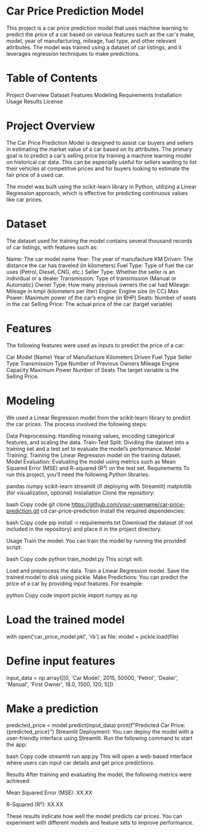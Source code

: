 # Car Price Prediction Model

This project is a car price prediction model that uses machine learning to predict the price of a car based on various features such as the car's make, model, year of manufacturing, mileage, fuel type, and other relevant attributes. The model was trained using a dataset of car listings, and it leverages regression techniques to make predictions.

# Table of Contents
Project Overview 
Dataset
Features
Modeling
Requirements
Installation
Usage
Results
License

# Project Overview
The Car Price Prediction Model is designed to assist car buyers and sellers in estimating the market value of a car based on its attributes. The primary goal is to predict a car’s selling price by training a machine learning model on historical car data. This can be especially useful for sellers wanting to list their vehicles at competitive prices and for buyers looking to estimate the fair price of a used car.

The model was built using the scikit-learn library in Python, utilizing a Linear Regression approach, which is effective for predicting continuous values like car prices.

#  Dataset
The dataset used for training the model contains several thousand records of car listings, with features such as:

Name: The car model name
Year: The year of manufacture
KM Driven: The distance the car has traveled (in kilometers)
Fuel Type: Type of fuel the car uses (Petrol, Diesel, CNG, etc.)
Seller Type: Whether the seller is an individual or a dealer
Transmission: Type of transmission (Manual or Automatic)
Owner Type: How many previous owners the car had
Mileage: Mileage in kmpl (kilometers per liter)
Engine: Engine size (in CC)
Max Power: Maximum power of the car’s engine (in BHP)
Seats: Number of seats in the car
Selling Price: The actual price of the car (target variable)

# Features
The following features were used as inputs to predict the price of a car:

Car Model (Name)
Year of Manufacture
Kilometers Driven
Fuel Type
Seller Type
Transmission Type
Number of Previous Owners
Mileage
Engine Capacity
Maximum Power
Number of Seats
The target variable is the Selling Price.

# Modeling
We used a Linear Regression model from the scikit-learn library to predict the car prices. The process involved the following steps:

Data Preprocessing: Handling missing values, encoding categorical features, and scaling the data.
Train-Test Split: Dividing the dataset into a training set and a test set to evaluate the model’s performance.
Model Training: Training the Linear Regression model on the training dataset.
Model Evaluation: Evaluating the model using metrics such as Mean Squared Error (MSE) and R-squared (R²) on the test set.
Requirements
To run this project, you’ll need the following Python libraries:

pandas
numpy
scikit-learn
streamlit (if deploying with Streamlit)
matplotlib (for visualization, optional)
Installation
Clone the repository:

bash
Copy code
git clone https://github.com/your-username/car-price-prediction.git
cd car-price-prediction
Install the required dependencies:

bash
Copy code
pip install -r requirements.txt
Download the dataset (if not included in the repository) and place it in the project directory.

Usage
Train the model: You can train the model by running the provided script:

bash
Copy code
python train_model.py
This script will:

Load and preprocess the data.
Train a Linear Regression model.
Save the trained model to disk using pickle.
Make Predictions: You can predict the price of a car by providing input features. For example:

python
Copy code
import pickle
import numpy as np

# Load the trained model
with open('car_price_model.pkl', 'rb') as file:
    model = pickle.load(file)

# Define input features
input_data = np.array([[0, 'Car Model', 2015, 50000, 'Petrol', 'Dealer', 'Manual', 'First Owner', 18.0, 1500, 120, 5]])

# Make a prediction
predicted_price = model.predict(input_data)
print(f"Predicted Car Price: {predicted_price}")
Streamlit Deployment: You can deploy the model with a user-friendly interface using Streamlit. Run the following command to start the app:

bash
Copy code
streamlit run app.py
This will open a web-based interface where users can input car details and get price predictions.

Results
After training and evaluating the model, the following metrics were achieved:

Mean Squared Error (MSE): XX.XX

R-Squared (R²): XX.XX

These results indicate how well the model predicts car prices. You can experiment with different models and feature sets to improve performance.
